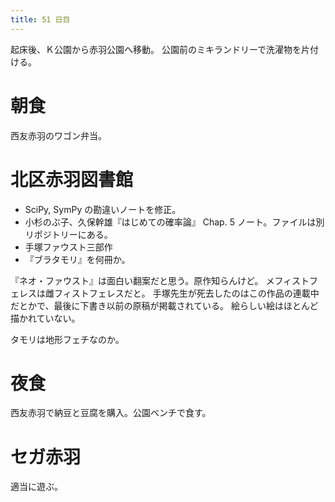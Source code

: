 ```yaml
---
title: 51 日目
---
```


起床後、Ｋ公園から赤羽公園へ移動。
公園前のミキランドリーで洗濯物を片付ける。

# 朝食

西友赤羽のワゴン弁当。

# 北区赤羽図書館

* SciPy, SymPy の勘違いノートを修正。
* 小杉のぶ子、久保幹雄『はじめての確率論』 Chap. 5 ノート。ファイルは別リポジトリーにある。
* 手塚ファウスト三部作
* 『ブラタモリ』を何冊か。

『ネオ・ファウスト』は面白い翻案だと思う。原作知らんけど。
メフィストフェレスは雌フィストフェレスだと。
手塚先生が死去したのはこの作品の連載中だとかで、最後に下書き以前の原稿が掲載されている。
絵らしい絵はほとんど描かれていない。

タモリは地形フェチなのか。

# 夜食

西友赤羽で納豆と豆腐を購入。公園ベンチで食す。

# セガ赤羽

適当に遊ぶ。
